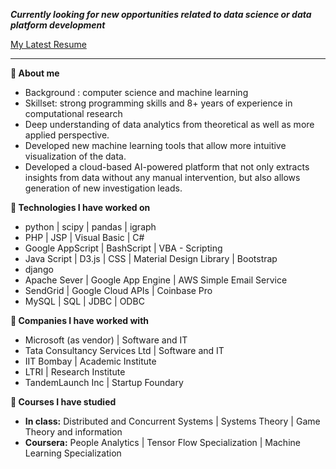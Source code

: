 ***Currently looking for new opportunities related to data science or data platform development***

[My Latest Resume](https://github.com/sandeep13712/sandeep13712/blob/main/Resume_SKumar.pdf)

----

**:red_circle: About me**
- Background : computer science and machine learning
- Skillset: strong programming skills and 8+ years of experience in computational research
- Deep understanding of data analytics from theoretical as well as more applied perspective. 
- Developed new machine learning tools that allow more intuitive visualization of the data. 
- Developed a cloud-based AI-powered platform that not only extracts insights from data without any manual intervention, but also allows generation of new investigation leads. 


**:red_circle: Technologies I have worked on**
- python | scipy | pandas | igraph
- PHP | JSP | Visual Basic | C#
- Google AppScript | BashScript | VBA - Scripting
- Java Script | D3.js | CSS | Material Design Library | Bootstrap
- django 
- Apache Sever | Google App Engine | AWS Simple Email Service
- SendGrid | Google Cloud APIs | Coinbase Pro
- MySQL | SQL | JDBC | ODBC

**:red_circle: Companies I have worked with**
- Microsoft (as vendor) | Software and IT
- Tata Consultancy Services Ltd | Software and IT
- IIT Bombay | Academic Institute
- LTRI | Research Institute
- TandemLaunch Inc | Startup Foundary

**:red_circle: Courses I have studied**
- **In class:** Distributed and Concurrent Systems | Systems Theory | Game Theory and information
- **Coursera:** People Analytics | Tensor Flow Specialization | Machine Learning Specialization 

